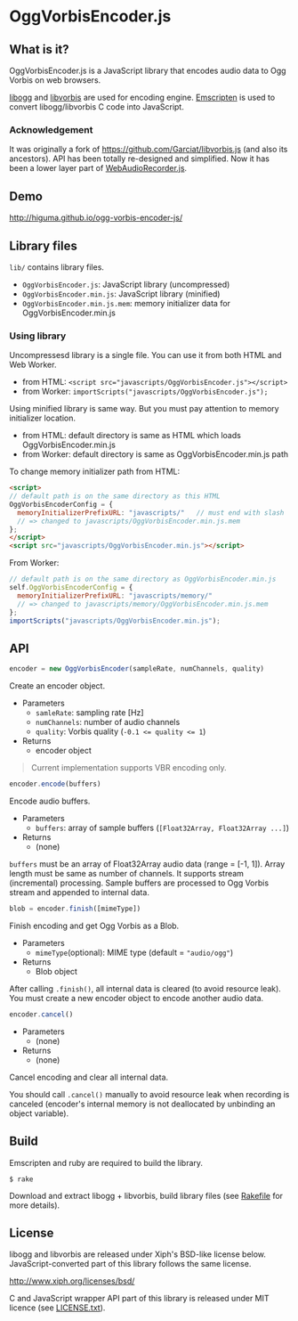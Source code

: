 # OggVorbisEncoder.js

## What is it?

OggVorbisEncoder.js is a JavaScript library that encodes audio data to Ogg Vorbis on web browsers.

[libogg](https://xiph.org/ogg/) and [libvorbis](https://xiph.org/vorbis/) are used for encoding engine. [Emscripten](http://emscripten.org) is used to convert libogg/libvorbis C code into JavaScript.

### Acknowledgement

It was originally a fork of <https://github.com/Garciat/libvorbis.js> (and also its ancestors). API has been totally re-designed and simplified. Now it has been a lower layer part of [WebAudioRecorder.js](https://github.com/higuma/web-audio-recorder-js).

## Demo

<http://higuma.github.io/ogg-vorbis-encoder-js/>

## Library files

`lib/` contains library files.

* `OggVorbisEncoder.js`: JavaScript library (uncompressed)
* `OggVorbisEncoder.min.js`: JavaScript library (minified)
* `OggVorbisEncoder.min.js.mem`: memory initializer data for OggVorbisEncoder.min.js

### Using library

Uncompressesd library is a single file. You can use it from both HTML and Web Worker.

* from HTML: `<script src="javascripts/OggVorbisEncoder.js"></script>`
* from Worker: `importScripts("javascripts/OggVorbisEncoder.js");`

Using minified library is same way. But you must pay attention to memory initializer location.

* from HTML: default directory is same as HTML which loads OggVorbisEncoder.min.js
* from Worker: default directory is same as OggVorbisEncoder.min.js path

To change memory initializer path from HTML:

``` html
<script>
// default path is on the same directory as this HTML
OggVorbisEncoderConfig = {
  memoryInitializerPrefixURL: "javascripts/"   // must end with slash
  // => changed to javascripts/OggVorbisEncoder.min.js.mem
};
</script>
<script src="javascripts/OggVorbisEncoder.min.js"></script>
```

From Worker:

``` javascript
// default path is on the same directory as OggVorbisEncoder.min.js
self.OggVorbisEncoderConfig = {
  memoryInitializerPrefixURL: "javascripts/memory/"
  // => changed to javascripts/memory/OggVorbisEncoder.min.js.mem
};
importScripts("javascripts/OggVorbisEncoder.min.js");
```

## API

``` javascript
encoder = new OggVorbisEncoder(sampleRate, numChannels, quality)
```

Create an encoder object.

* Parameters
    * `samleRate`: sampling rate [Hz]
    * `numChannels`: number of audio channels
    * `quality`: Vorbis quality (`-0.1 <= quality <= 1`)
* Returns
    * encoder object

> Current implementation supports VBR encoding only.

``` javascript
encoder.encode(buffers)
```

Encode audio buffers.

* Parameters
    * `buffers`: array of sample buffers (`[Float32Array, Float32Array ...]`)
* Returns
    * (none)

`buffers` must be an array of Float32Array audio data (range = [-1, 1]). Array length must be same as number of channels. It supports stream (incremental) processing. Sample buffers are processed to Ogg Vorbis stream and appended to internal data.

``` javascript
blob = encoder.finish([mimeType])
```

Finish encoding and get Ogg Vorbis as a Blob.

* Parameters
    * `mimeType`(optional): MIME type (default = `"audio/ogg"`)
* Returns
    * Blob object

After calling `.finish()`, all internal data is cleared (to avoid resource leak). You must create a new encoder object to encode another audio data.

``` javascript
encoder.cancel()
```

* Parameters
    * (none)
* Returns
    * (none)

Cancel encoding and clear all internal data.

You should call `.cancel()` manually to avoid resource leak when recording is canceled (encoder's internal memory is not deallocated by unbinding an object variable).

## Build

Emscripten and ruby are required to build the library.

```
$ rake
```

Download and extract libogg + libvorbis, build library files (see [Rakefile](Rakefile) for more details).

## License

libogg and libvorbis are released under Xiph's BSD-like license below. JavaScript-converted part of this library follows the same license.

<http://www.xiph.org/licenses/bsd/>

C and JavaScript wrapper API part of this library is released under MIT licence (see [LICENSE.txt](LICENSE.txt)).
